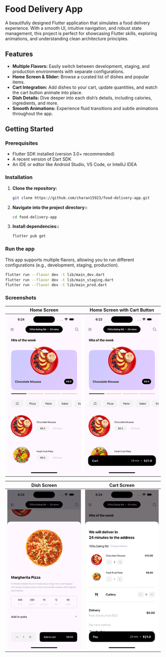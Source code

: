 # Food Delivery App

A beautifully designed Flutter application that simulates a food delivery experience. With a smooth UI, intuitive navigation, and robust state management, this project is perfect for showcasing Flutter skills, exploring animations, and understanding clean architecture principles.

## Features

- **Multiple Flavors:** Easily switch between development, staging, and production environments with separate configurations.
- **Home Screen & Slider:** Browse a curated list of dishes and popular items.
- **Cart Integration:** Add dishes to your cart, update quantities, and watch the cart button animate into place.
- **Dish Details:** Dive deeper into each dish’s details, including calories, ingredients, and more.
- **Smooth Animations:** Experience fluid transitions and subtle animations throughout the app.

## Getting Started

### Prerequisites

- Flutter SDK installed (version 3.0+ recommended)
- A recent version of Dart SDK
- An IDE or editor like Android Studio, VS Code, or IntelliJ IDEA

### Installation

1. **Clone the repository:**
   ```bash
   git clone https://github.com/charan15923/food-delivery-app.git
2. **Navigate into the project directory::**
   ```bash
   cd food-delivery-app
3. **Install dependencies::**
   ```bash
   flutter pub get

### Run the app
This app supports multiple flavors, allowing you to run different configurations (e.g., development, staging, production).
  ```bash
  flutter run --flavor dev -t lib/main_dev.dart
  flutter run --flavor dev -t lib/main_staging.dart
  flutter run --flavor dev -t lib/main_prod.dart
  ```
### Screenshots
| Home Screen | Home Screen with Cart Button |
|-------------|------------------------------|
| ![Home Screen](https://github.com/charan15923/food-delivery-app/blob/master/screenshots/s2.png) | ![Home Screen with Cart Button](https://github.com/charan15923/food-delivery-app/blob/master/screenshots/s4.png) |

| Dish Screen | Cart Screen |
|-------------|-------------|
| ![Dish Screen](https://github.com/charan15923/food-delivery-app/blob/master/screenshots/s1.png) | ![Cart Screen](https://github.com/charan15923/food-delivery-app/blob/master/screenshots/s3.png) |






